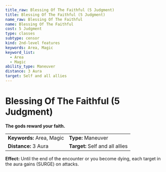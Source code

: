 ```yaml
---
title_raw: Blessing Of The Faithful (5 Judgment)
title: Blessing Of The Faithful (5 Judgment)
name_raw: Blessing Of The Faithful
name: Blessing Of The Faithful
cost: 5 Judgment
type: classes
subtype: censor
kind: 2nd-level features
keywords: Area, Magic
keyword_list:
  - Area
  - Magic
ability_type: Maneuver
distance: 3 Aura
target: Self and all allies
---
```


# Blessing Of The Faithful (5 Judgment)

**The gods reward your faith.**

|                           |                                 |
| :------------------------ | :------------------------------ |
| **Keywords:** Area, Magic | **Type:** Maneuver              |
| **Distance:** 3 Aura      | **Target:** Self and all allies |

**Effect:** Until the end of the encounter or you become dying, each target in the aura gains (SURGE) on attacks.
